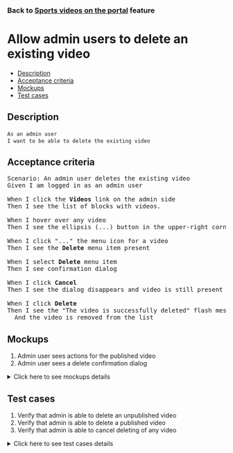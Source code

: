 ### Back to [Sports videos on the portal](../../) feature

# Allow admin users to delete an existing video

- [Description](#description)
- [Acceptance criteria](#acceptance-criteria)
- [Mockups](#mockups)
- [Test cases](#test-cases)

## Description

    As an admin user
    I want to be able to delete the existing video

## Acceptance criteria

<pre>
Scenario: An admin user deletes the existing video
Given I am logged in as an admin user

When I click the <b>Videos</b> link on the admin side 
Then I see the list of blocks with videos.

When I hover over any video
Then I see the ellipsis (...) button in the upper-right corner

When I click "..." the menu icon for a video
Then I see the <b>Delete</b> menu item present

When I select <b>Delete</b> menu item
Then I see confirmation dialog

When I click <b>Cancel</b>
Then I see the dialog disappears and video is still present

When I click <b>Delete</b>
Then I see the "The video is successfully deleted" flash message
  And the video is removed from the list
</pre>

## Mockups

1. Admin user sees actions for the published video
2. Admin user sees a delete confirmation dialog

<details>
  <summary>Click here to see mockups details</summary>

**1. Admin user sees actions for the published video:**

![Admin user sees actions for the published video](/products/sport_news_portal/web_application_features/video_page/images/video_actions.png)

**2. Admin user sees a delete confirmation dialog:**

![Admin user sees a delete confirmation dialog](/products/sport_news_portal/web_application_features/video_page/images/delete_confirmation_from_index.png)

</details>

## Test cases

1. Verify that admin is able to delete an unpublished video
2. Verify that admin is able to delete a published video
3. Verify that admin is able to cancel deleting of any video

<details>
  <summary>Click here to see test cases details</summary>

### **#1. Verify that admin is able to delete an unpublished video**

|Preconditions|Steps|Expected result
--------------|-----|----------
|- Log in by admin account</br>- Go to <b>Videos</b> page</br>- There is an unpublished video|1) Hover over an unpublished video</br>2) Click "..." button -> <b>Delete</b> menu item</br>3) On the confirmation popover, click the <b>Delete</b> button|3) "The video is successfully deleted" flash message is shown and video is deleted from the list|

### **#2. Verify that admin is able to delete a published video**

|Preconditions|Steps|Expected result
--------------|-----|----------
|- Log in by admin account</br>- Go to <b>Videos</b> page</br>- There is a published video|1) Hover over a published video</br>2) Click "..." button -> <b>Delete</b> menu item</br>3) On the confirmation popover, click the <b>Delete</b> button|3) "The video is successfully deleted" flash message is shown and video is deleted from the list|

### **#3. Verify that admin is able to cancel deleting of any video**

|Preconditions|Steps|Expected result
--------------|-----|----------
|- Log in by admin account</br>- Go to <b>Videos</b> page|1) Hover over any video</br>2) Click "..." button -> <b>Delete</b> menu item</br>3) On the confirmation popover, click the <b>Cancel</b> button|3) The video is present in the list|

</details>

